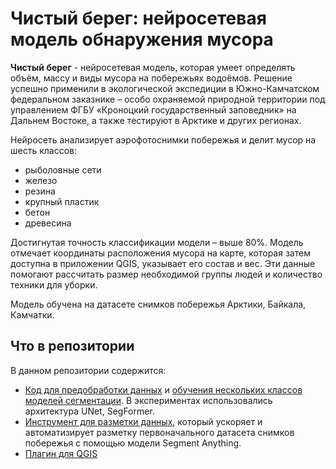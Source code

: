 # Чистый берег: нейросетевая модель обнаружения мусора

**Чистый берег** - нейросетевая модель, которая умеет определять объём, массу и виды мусора на побережьях водоёмов. Решение успешно применили в экологической экспедиции в Южно-Камчатском федеральном заказнике – особо охраняемой природной территории под управлением ФГБУ «Кроноцкий государственный заповедник» на Дальнем Востоке, а также тестируют в Арктике и других регионах.

Нейросеть анализирует аэрофотоснимки побережья и делит мусор на шесть классов:
* рыболовные сети
* железо
* резина
* крупный пластик
* бетон
* древесина

Достигнутая точность классификации модели – выше 80%. Модель отмечает координаты расположения мусора на карте, которая затем доступна в приложении QGIS, указывает его состав и вес. Эти данные помогают рассчитать размер необходимой группы людей и количество техники для уборки. 

Модель обучена на датасете снимков побережья Арктики, Байкала, Камчатки.

## Что в репозитории

В данном репозитории содержится:
* [Код для предобработки данных](model-training/data-preparation.ipynb) и [обучения нескольких классов моделей сегментации](model-training/models-training.ipynb). В экспериментах использовались архитектура UNet, SegFormer.
* [Инструмент для разметки данных](segmentation-backend/README.md), который ускоряет и автоматизирует разметку первоначального датасета снимков побережья с помощью модели Segment Anything.
* [Плагин для QGIS](qgis-plugin/litter_map)
